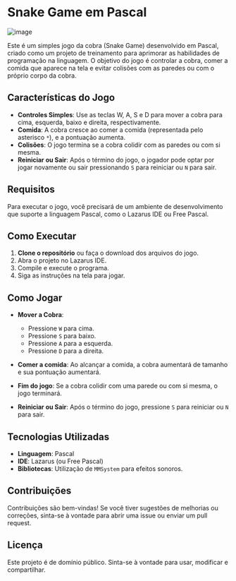 # Snake Game em Pascal

![image](https://github.com/user-attachments/assets/391b6360-6dda-4c3f-aa4a-4f6ce6262690)


Este é um simples jogo da cobra (Snake Game) desenvolvido em Pascal, criado como um projeto de treinamento para aprimorar as habilidades de programação na linguagem. O objetivo do jogo é controlar a cobra, comer a comida que aparece na tela e evitar colisões com as paredes ou com o próprio corpo da cobra.

## Características do Jogo

- **Controles Simples**: Use as teclas W, A, S e D para mover a cobra para cima, esquerda, baixo e direita, respectivamente.
- **Comida**: A cobra cresce ao comer a comida (representada pelo asterisco `*`), e a pontuação aumenta.
- **Colisões**: O jogo termina se a cobra colidir com as paredes ou com si mesma.
- **Reiniciar ou Sair**: Após o término do jogo, o jogador pode optar por jogar novamente ou sair pressionando `S` para reiniciar ou `N` para sair.

## Requisitos

Para executar o jogo, você precisará de um ambiente de desenvolvimento que suporte a linguagem Pascal, como o Lazarus IDE ou Free Pascal. 

## Como Executar

1. **Clone o repositório** ou faça o download dos arquivos do jogo.
2. Abra o projeto no Lazarus IDE.
3. Compile e execute o programa.
4. Siga as instruções na tela para jogar.

## Como Jogar

- **Mover a Cobra**:
  - Pressione `W` para cima.
  - Pressione `S` para baixo.
  - Pressione `A` para a esquerda.
  - Pressione `D` para a direita.

- **Comer a comida**: Ao alcançar a comida, a cobra aumentará de tamanho e sua pontuação aumentará.
- **Fim do jogo**: Se a cobra colidir com uma parede ou com si mesma, o jogo terminará.
- **Reiniciar ou Sair**: Após o término do jogo, pressione `S` para reiniciar ou `N` para sair.

## Tecnologias Utilizadas

- **Linguagem**: Pascal
- **IDE**: Lazarus (ou Free Pascal)
- **Bibliotecas**: Utilização de `MMSystem` para efeitos sonoros.

## Contribuições

Contribuições são bem-vindas! Se você tiver sugestões de melhorias ou correções, sinta-se à vontade para abrir uma issue ou enviar um pull request.

## Licença

Este projeto é de domínio público. Sinta-se à vontade para usar, modificar e compartilhar.
